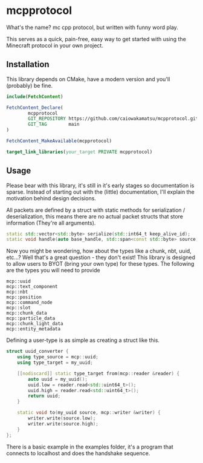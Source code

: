# mcpprotocol
What's the name? mc cpp protocol, but written with funny word play.

This serves as a quick, pain-free, easy way to get started with using the Minecraft protocol in your own project.

## Installation
This library depends on CMake, have a modern version and you'll (probably) be fine.

```cmake
include(FetchContent)

FetchContent_Declare(
        mcpprotocol
        GIT_REPOSITORY https://github.com/caiowakamatsu/mcpprotocol.git
        GIT_TAG        main
)

FetchContent_MakeAvailable(mcpprotocol)

target_link_libraries(your_target PRIVATE mcpprotocol)
```

## Usage
Please bear with this library, it's still in it's early stages so documentation is sparse. 
Instead of starting out with the (little) documentation, I'll explain the motivation behind design decisions.

All packets are defined by a struct with static methods for serialization / deserialization, 
this means there are no actual packet structs that store information (They're all arguments). 
```cpp
static std::vector<std::byte> serialize(std::int64_t keep_alive_id);
static void handle(auto base_handle, std::span<const std::byte> source);
```

Now you might be wondering, how about the types like a chunk, nbt, uuid, etc...? Well that's a great question - they don't exist!
This library is designed to allow users to BYOT (bring your own type) for these types. The following are the types you will need to provide
```
mcp::uuid
mcp::text_component
mcp::nbt
mcp::position
mcp::command_node
mcp::slot
mcp::chunk_data
mcp::particle_data
mcp::chunk_light_data
mcp::entity_metadata
```

Defining a user-type is as simple as creating a struct like this.
```cpp
struct uuid_converter {
    using type_source = mcp::uuid;
    using type_target = my_uuid;

    [[nodiscard]] static type_target from(mcp::reader &reader) {
        auto uuid = my_uuid();
        uuid.low = reader.read<std::uint64_t>();
        uuid.high = reader.read<std::uint64_t>();
        return uuid;
    }

    static void to(my_uuid source, mcp::writer &writer) {
        writer.write(source.low);
        writer.write(source.high);
    }
};
```

There is a basic example in the examples folder, it's a program that connects to localhost and does the handshake sequence.
